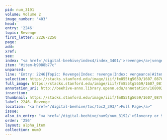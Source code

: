 ```yaml
---
pid: num_3191
volume: Volume 2
image_number: '403'
head:
entry: '2246'
topic: Revenge
first_letter: 2226-2250
page:
add:
xref:
see:
index: "<a href='/digital-beehive/index4/index_3401/'>revenge</a>|vengeance"
item: "#item-b9088b77c"
unparsed:
line: 'Entry: 2246|Topic: Revenge|Index: revenge|Index: vengeance|#item-b9088b77c'
selection: https://stacks.stanford.edu/image/iiif/fm855tg5659/1607_0870/373,266,2822,391/full/0/default.jpg
full_image: https://stacks.stanford.edu/image/iiif/fm855tg5659/1607_0870/full/full/0/default.jpg
annotation_uri: http://beehive-anno.library.upenn.edu/annotation/1680021319594
insertion:
thumbnail: https://stacks.stanford.edu/image/iiif/fm855tg5659/1607_0870/373,266,600,180/250,/0/default.jpg
label: 2246. Revenge
location: "<a href='/digital-beehive/toc/toc2_393/'>Full Page</a>"
issue:
also_in_entry: "<a href='/digital-beehive/num9/num_3192/'>Slovenry or Slovenliness</a>"
order: '256'
layout: alpha_item
collection: num9
---
```

